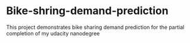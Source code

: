 # Bike-shring-demand-prediction
This project demonstrates bike sharing demand prediction for the partial completion of my udacity nanodegree
